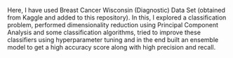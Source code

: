 Here, I have used Breast Cancer Wisconsin (Diagnostic) Data Set (obtained from Kaggle and added to this repository). In this, I explored a classification problem, performed dimensionality reduction using Principal Component Analysis and some classification algorithms, tried to improve these classifiers using hyperparameter tuning and in the end built an ensemble model to get a high accuracy score along with high precision and recall. 